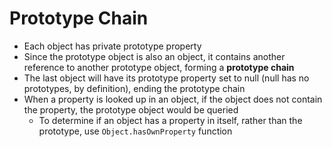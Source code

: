 # Prototype Chain

- Each object has private prototype property
- Since the prototype object is also an object, it contains another reference to
  another prototype object, forming a **prototype chain**
- The last object will have its prototype property set to null (null has no
  prototypes, by definition), ending the prototype chain
- When a property is looked up in an object, if the object does not contain the
  property, the prototype object would be queried
  - To determine if an object has a property in itself, rather than the
    prototype, use `Object.hasOwnProperty` function
